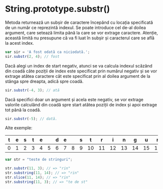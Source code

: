 # String.prototype.substr()

Metoda returnează un subșir de caractere începând cu locația specificată de un număr ce reprezintă indexul. Se poate introduce cel de-al doilea argument, care setează limita până la care se vor extrage caractere. Atenție, această limită nu presupune că va fi luat în subșir și caracterul care se află la acest index.

```javascript
var sir = 'A fost odată ca niciodată.';
sir.substr(2, 4); // fost
```

Dacă alegi un index de start negativ, atunci se va calcula indexul scăzând din coadă câte poziții de index este specificat prin numărul negativ și se vor extrage atâtea caractere cât este specificat prin al doilea argument de la stânga spre dreapta, adică spre coadă.

```javascript
sir.substr(-4, 3); // ată
```

Dacă specifici doar un argument și acela este negativ, se vor extrage valorile calculând din coadă spre start atâtea poziții de index și apoi extrage tot până la coadă.

```javascript
sir.substr(-5); // dată.
```

Alte exemple:

| t | e | s | t | e |   | d | e |   | s | t | r | i | n | g | u | r | i |
|:-:|:-:|:-:|:-:|:-:|:-:|:-:|:-:|:-:|:-:|:-:|:-:|:-:|:-:|:-:|:-:|:-:|:-:|
| 0 | 1 | 2 | 3 | 4 | 5 | 6 | 7 | 8 | 9 | 10 | 11 | 12 | 13 | 14 | 15 | 16 | 17 |


```js
var str = "teste de stringuri";

str.substr(11, 3); // => "rin"
str.substring(11, 14); // => "rin"
str.slice(11, 14); // => "rin"
str.substring(11, 3); // => "te de st"
```
